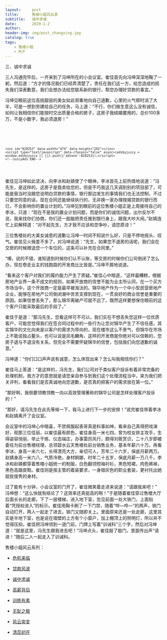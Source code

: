 ```yaml
---
layout:     post
title:      售楼小姐风云录
subtitle:   诚中求诚
date:       2020-1-2
author:     
header-img: img/post_zhangxing.jpg
catalog: true
tags:
    - 售楼小姐
    - M/F
---
```



三、诚中求诚
 
三人沟通完毕后，一齐来到了冯坤所在的小会议室。崔佳首先向冯坤深深地鞠了一躬，然后道：“方才的情况我们已经弄清楚了，责任在我们这一方，给您造成的损失我们深表歉意，我们会想办法给您联系新的银行，帮您办理好贷款的事宜。”

冯坤见眼前这位高挑靓丽的美女如此郑重地向自己道歉，心里的火气顿时消了大半，可是一想到劳建给自己的任务，马上道：“不行，你们做生意这么没有诚信，如何让我相信你们能按时交出质量合格的房子，这房子我结婚要用的，总价100多万，不是小数字，我必须退房！”

<pre><code data-trim>
<!-- JuicyAds v3.1 -->
    <script type="text/javascript" data-cfasync="false" async src="https://poweredby.jads.co/js/jads.js"></script>
    <ins id="828253" data-width="474" data-height="202"></ins>
    <script type="text/javascript" data-cfasync="false" async>(adsbyjuicy = window.adsbyjuicy || []).push({'adzone':828253});</script>
    <!--JuicyAds END-->

 </code></pre>
 

崔佳见冯坤如此坚决，向李冰和赵婧使了个眼神，李冰首先上前热情地说道：“冯先生，是这样的，这房子是我卖给您的，但是不巧我这几天调到别的项目部了，可能是我当时没跟您说明白贷款的事情，银行那边发生的事情我们也无法控制，不过只要您同意的话，现在合同还能继续执行的，无非换一家办理按揭贷款的银行而已，不会影响你的置业计划的。”冯坤见到眼前的这位售楼小姐正是上周接待自己的李冰，只道：“现在不是我的置业计划问题，而是你们的诚信问题，出尔反尔不说，我来找你们协商，你们还一股脑把责任推到银行身上，跟我大吵大闹。”赵婧连忙上前解释道：“对不起先生，方才我不应该和您争吵，请您原谅！”

三位售楼处的大美女诚恳的道歉让冯坤一时间不知说什么好，只是不停地摇头、叹气。崔佳见火候差不多了，对冯坤说道：“先生，如果您不退房的话呢，我们会在交房的时候赠送您一个车位的，这条可以补充在合同里。”

“噢，说的不错，谁知道到时候你们认不认账，等交房的时候你们公司倒闭了怎么办，现在卷走业主的钱跑路的开发商比比皆是。”冯坤不屑地说道。

“看来这个客户对我们的履约能力产生了质疑。”崔佳心中暗道，“这样最糟糕，根据房地产业界一条不成文的规则，如果开放商的信誉不能为业主所认同，在一个买方市场当中，这个开放商一定是最早被淘汰的。锦华地产作为一个中小型民营房地产企业，能够在房地产公司倒闭潮中苦苦支撑到现在，一贯良好的商业信誉是重要的原因。如果信誉丢失了，那么锦华离破产可就不远了。既然这样要想保住眼前的这个客户只能采取最后的手段了。”

崔佳于是道：“那冯先生，您看这样可不可以，我们实在不想丢失您这样一位优质客户，可能您觉得我们在签合同过程中的一些行为让您对锦华产生了不信任感，其实锦华的文化向来是以客户的需求为导向的，现在楼市这么不景气，但锦华在市场上不能说独占鳌头，也可以说是凤毛麟角，这样的开发商是你绝对可以信赖的，您房子退与不退没有关系，但完全不需要怀疑锦华的信誉，包括我们向您道歉的诚意。”

冯坤道：“你们口口声声说有诚意，怎么体现出来？怎么叫我相信你们？” 

崔佳马上答道：“是这样的，冯先生，我们公司对于类似客户投诉有着非常完备的处理机制，我方才的意思就是请您亲自参与到我们这个处理流程当中，来为我们把关评判，看看我们是否真诚地向您道歉，是否真的把客户的需求放在第一位。”

“那好啊，我倒要领教领教一向以高效管理著称的锦华公司是怎样处理客户投诉的！”

 “那好，请冯先生在此先等候一下，我马上进行下一步的安排！”说完崔佳带着李冰和赵婧离开了会议室。

会议室中的冯坤心中暗喜，不禁佩服起表哥真是料事如神，看来自己真得把戏演好，观那三位佳丽，以崔佳最有颜色，崔佳身高一米七四，曾为校女排主攻手，生得姿容俏丽、举止干练、仪态端庄，办事雷厉风行，颇得刘筱赏识，二十八岁即被委任为前台售楼经理，总领碧水云天售楼处前台销售业务，基本年薪六十万。再看李冰，身高一米六七，长得漂亮大方，亲切可人，芳年二十六岁，保底月薪两万。赵婧身高一米六八，气质冷艳，身材婀娜，时年二十五岁，保底月薪一万八千。李冰和赵婧都穿着售楼小姐统一的制服，白色翻领短袖衬衫，黑色短裙，肉色裤袜，黑色高跟皮鞋。崔佳则是按主管的着装要求，一身银灰色的职业套装，更衬托出她挺拔俊秀的身材。

过了能有十分钟，小会议室的门开了，崔佳微笑着走进来说道：“请跟我来吧！” 冯坤想：“这么快就有结论了？这效率还真挺高的啊！”于是随着崔佳穿过售楼大厅后面长长的走廊，下了一层楼梯，进入地下室，忽见前面一处大铁门，上面贴着“凭授权进入”的标示。崔佳用胸卡刷了一下门禁，随着“哔—哔—”的两声，铁门自动打开，两人一起走了进去，铁门又随即关上。里面原来还是一处走廊，这里其实是半地下室，也是说在墙壁的上方有个小窗户，加上棚顶上的照明灯，所以并不觉得压抑。崔佳把冯坤领到一道门前，门牌上写着“训诫科”三个字，然后对冯坤道：“就是这里，冯先生跟我进去吧！”冯坤点头，崔佳敲了敲门，里面传出声“请进！”随后二人一起走入了训诫科。



售楼小姐风云系列：

- [危机来临](http://childinside.club/2020/01/02/%E5%8D%B1%E6%9C%BA%E6%9D%A5%E4%B8%B4/)

- [贷款风波](http://childinside.club/2020/01/02/%E8%B4%B7%E6%AC%BE%E9%A3%8E%E6%B3%A2/)

- [诚中求诚](http://childinside.club/2020/01/02/%E8%AF%9A%E4%B8%AD%E6%B1%82%E8%AF%9A/)

- [高薪背后](http://childinside.club/2020/01/02/%E9%AB%98%E8%96%AA%E8%83%8C%E5%90%8E/)

- [训练有素](http://childinside.club/2020/01/07/%E8%AE%AD%E7%BB%83%E6%9C%89%E7%B4%A0/)

- [无耻之极](http://childinside.club/2020/01/12/%E6%97%A0%E8%80%BB%E4%B9%8B%E6%9E%81/)

- [风云突变](http://childinside.club/2020/01/14/%E9%A3%8E%E4%BA%91%E7%AA%81%E5%8F%98/)

- [清蕊初开](http://childinside.club/2020/01/16/%E6%B8%85%E8%95%8A%E5%88%9D%E5%BC%80/)
